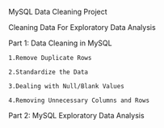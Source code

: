 MySQL Data Cleaning Project

Cleaning Data For Exploratory Data Analysis

Part 1: Data Cleaning in MySQL

    1.Remove Duplicate Rows

    2.Standardize the Data

    3.Dealing with Null/Blank Values

    4.Removing Unnecessary Columns and Rows

Part 2: MySQL Exploratory Data Analysis
